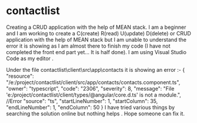 # contactlist
Creating a CRUD application with the help of MEAN stack.
I am a beginner and I am working to create a C(create) R(read) U(update) D(delete) or CRUD application with the help of MEAN stack but I am unable to understand the error it is showing as I am almost there to finish my code (I have not completed the front end part yet... It is half done). 
I am using Visual Studio Code as my editor . 

Under the file contactlist\client\src\app\contacts it is showing an error :-
 {
	"resource": "/e:/project/contactlist/client/src/app/contacts/contacts.component.ts",
	"owner": "typescript",
	"code": "2306",
	"severity": 8,
	"message": "File 'e:/project/contactlist/client/types/@angular/core.d.ts' is not a module.",           //Error 
	"source": "ts",
	"startLineNumber": 1,
	"startColumn": 35,
	"endLineNumber": 1,
	"endColumn": 50
}
 I have tried various things by searching the solution online but nothing helps . Hope someone can fix it.
 
 
